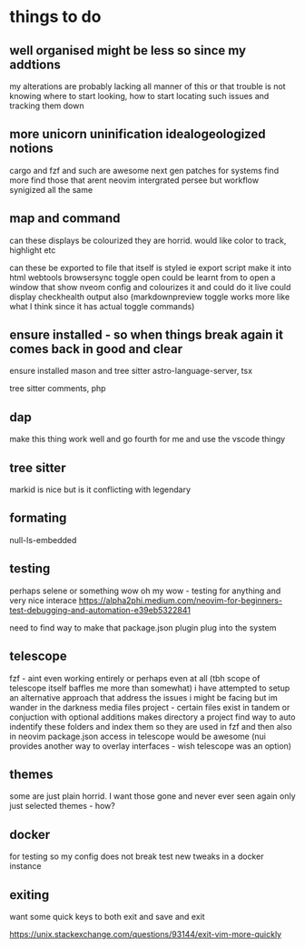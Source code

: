 # things to do

## well organised might be less so since my addtions

my alterations are probably lacking all manner of this or that
trouble is not knowing where to start looking,
how to start locating such issues and tracking them down

## more unicorn uninification idealogeologized notions

cargo and fzf and such are awesome next gen patches for systems find more
find those that arent neovim intergrated persee but workflow synigized all the same

## map and command

can these displays be colourized they are horrid. would like color to track, highlight etc

can these be exported to file that itself is styled ie export script make it into html
webtools browsersync toggle open could be learnt from to open a window that show
nveom config and colourizes it and could do it live could display checkhealth output also
(markdownpreview toggle works more like what I think since it has actual toggle commands)

## ensure installed - so when things break again it comes back in good and clear

ensure installed mason and tree sitter
astro-language-server, tsx

tree sitter comments, php

## dap

make this thing work well and go fourth for me and use the vscode thingy

## tree sitter

markid is nice but is it conflicting with legendary

## formating

null-ls-embedded

## testing

perhaps selene or something
wow oh my wow - testing for anything and very nice interace
https://alpha2phi.medium.com/neovim-for-beginners-test-debugging-and-automation-e39eb5322841

need to find way to make that package.json plugin plug into the system

## telescope

fzf - aint even working entirely or perhaps even at all (tbh scope of telescope itself baffles me more than somewhat)
i have attempted to setup an alternative approach that address the issues i might be facing but im wander in the darkness
media files
project - certain files exist in tandem or conjuction with optional additions makes directory a project
find way to auto indentify these folders and index them so they are used in fzf and then also in neovim
package.json access in telescope would be awesome (nui provides another way to overlay interfaces - wish telescope was an option)

## themes

some are just plain horrid. I want those gone and never ever seen again
only just selected themes - how?

## docker

for testing so my config does not break test new tweaks in a docker instance

## exiting

want some quick keys to both exit and save and exit

https://unix.stackexchange.com/questions/93144/exit-vim-more-quickly
